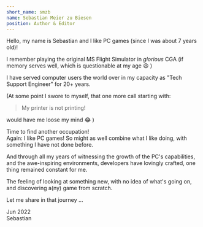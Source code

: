```yaml
---
short_name: smzb
name: Sebastian Meier zu Biesen
position: Author & Editor
---
```


Hello, my name is Sebastian and I like PC games (since I was about 7 years old)!

I remember playing the original MS Flight Simulator in *glorious* CGA
(if memory serves well, which is questionable at my age :laughing: )

I have served computer users the world over in my capacity as
"Tech Support Engineer" for 20+ years.

(At some point I swore to myself, that one more call starting with:
> My printer is not printing!

would have me loose my mind :joy: )

Time to find another occupation! \
Again: I like PC games! So might as well combine what I like doing,
with something I have not done before.

And through all my years of witnessing the growth of the PC's capabilities,
and the awe-inspiring environments, developers have lovingly crafted, one
thing remained constant for me.

The feeling of looking at something new, with no idea of what's going on,
and discovering a(ny) game from scratch.

Let me share in that journey ...

Jun 2022 \
Sebastian